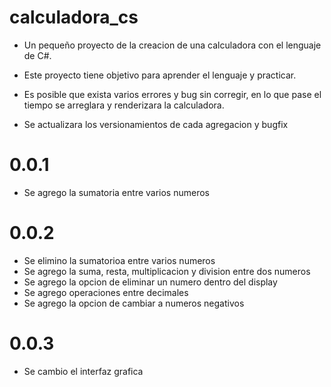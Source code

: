 # calculadora_cs
- Un pequeño proyecto de la creacion de una calculadora con el lenguaje de C#.
- Este proyecto tiene objetivo para aprender el lenguaje y practicar.
- Es posible que exista varios errores y bug sin corregir, en lo que pase el tiempo se arreglara y renderizara la calculadora.

- Se actualizara los versionamientos de cada agregacion y bugfix
# 0.0.1
- Se agrego la sumatoria entre varios numeros
# 0.0.2
- Se elimino la sumatorioa entre varios numeros
- Se agrego la suma, resta, multiplicacion y division entre dos numeros
- Se agrego la opcion de eliminar un numero dentro del display
- Se agrego operaciones entre decimales
- Se agrego la opcion de cambiar a numeros negativos
# 0.0.3
- Se cambio el interfaz grafica


